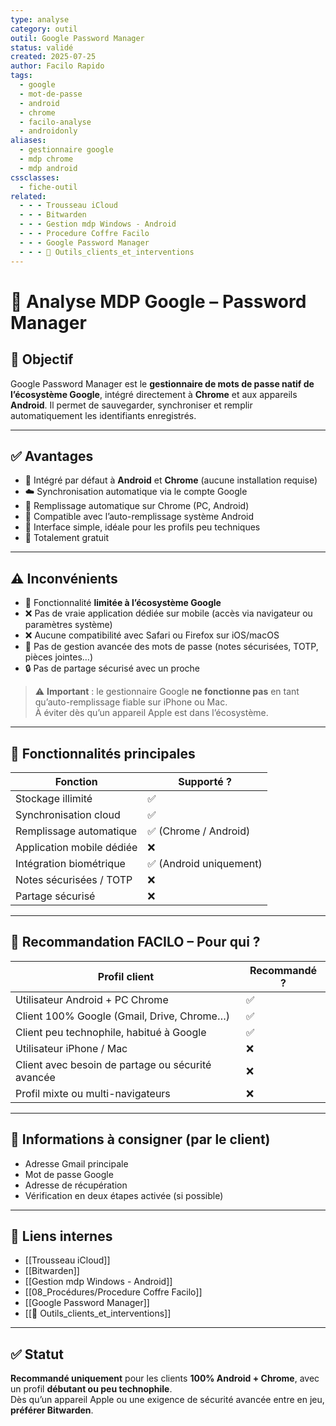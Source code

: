 ```yaml
---
type: analyse
category: outil
outil: Google Password Manager
status: validé
created: 2025-07-25
author: Facilo Rapido
tags:
  - google
  - mot-de-passe
  - android
  - chrome
  - facilo-analyse
  - androidonly
aliases:
  - gestionnaire google
  - mdp chrome
  - mdp android
cssclasses:
  - fiche-outil
related:
  - - - Trousseau iCloud
  - - - Bitwarden
  - - - Gestion mdp Windows - Android
  - - - Procedure Coffre Facilo
  - - - Google Password Manager
  - - - 🧰 Outils_clients_et_interventions
---
```

# 🧰 Analyse MDP Google – Password Manager

## 🎯 Objectif
Google Password Manager est le **gestionnaire de mots de passe natif de l’écosystème Google**, intégré directement à **Chrome** et aux appareils **Android**. Il permet de sauvegarder, synchroniser et remplir automatiquement les identifiants enregistrés.

---

## ✅ Avantages
- 🧩 Intégré par défaut à **Android** et **Chrome** (aucune installation requise)
- ☁️ Synchronisation automatique via le compte Google
- 🔁 Remplissage automatique sur Chrome (PC, Android)
- 🔐 Compatible avec l’auto-remplissage système Android
- 🧠 Interface simple, idéale pour les profils peu techniques
- 💸 Totalement gratuit

---

## ⚠️ Inconvénients
- 🛑 Fonctionnalité **limitée à l’écosystème Google**
- ❌ Pas de vraie application dédiée sur mobile (accès via navigateur ou paramètres système)
- ❌ Aucune compatibilité avec Safari ou Firefox sur iOS/macOS
- 🧱 Pas de gestion avancée des mots de passe (notes sécurisées, TOTP, pièces jointes…)
- 🔒 Pas de partage sécurisé avec un proche

> ⚠️ **Important** : le gestionnaire Google **ne fonctionne pas** en tant qu’auto-remplissage fiable sur iPhone ou Mac.  
> À éviter dès qu’un appareil Apple est dans l’écosystème.

---

## 🔐 Fonctionnalités principales

| Fonction                      | Supporté ?                |
|------------------------------|---------------------------|
| Stockage illimité            | ✅                         |
| Synchronisation cloud        | ✅                         |
| Remplissage automatique      | ✅ (Chrome / Android)      |
| Application mobile dédiée    | ❌                         |
| Intégration biométrique      | ✅ (Android uniquement)    |
| Notes sécurisées / TOTP      | ❌                         |
| Partage sécurisé             | ❌                         |

---

## 👤 Recommandation FACILO – Pour qui ?

| Profil client                                | Recommandé ? |
|----------------------------------------------|--------------|
| Utilisateur Android + PC Chrome              | ✅           |
| Client 100% Google (Gmail, Drive, Chrome…)   | ✅           |
| Client peu technophile, habitué à Google     | ✅           |
| Utilisateur iPhone / Mac                     | ❌           |
| Client avec besoin de partage ou sécurité avancée | ❌       |
| Profil mixte ou multi-navigateurs            | ❌           |

---

## 📎 Informations à consigner (par le client)
- Adresse Gmail principale
- Mot de passe Google
- Adresse de récupération
- Vérification en deux étapes activée (si possible)

---

## 🔁 Liens internes
- [[Trousseau iCloud]]
- [[Bitwarden]]
- [[Gestion mdp Windows - Android]]
- [[08_Procédures/Procedure Coffre Facilo]]
- [[Google Password Manager]]
- [[🧰 Outils_clients_et_interventions]]

---

## ✅ Statut
**Recommandé uniquement** pour les clients **100% Android + Chrome**, avec un profil **débutant ou peu technophile**.  
Dès qu’un appareil Apple ou une exigence de sécurité avancée entre en jeu, **préférer Bitwarden**.
